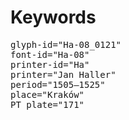 # Keywords
<pre>
glyph-id="Ha-08_0121"
font-id="Ha-08"
printer-id="Ha"
printer="Jan Haller"
period="1505–1525"
place="Kraków"
PT plate="171"
</pre>
